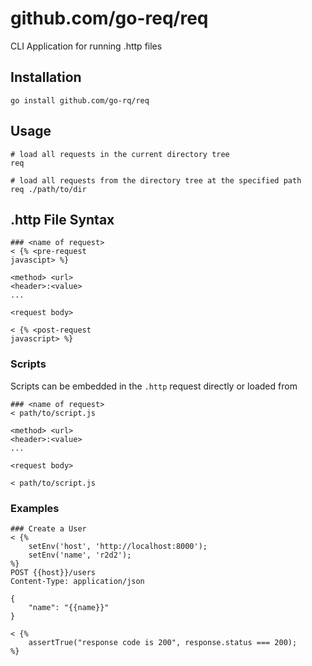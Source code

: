 # github.com/go-req/req
CLI Application for running .http files
## Installation

```shell
go install github.com/go-rq/req
```

## Usage

```shell
# load all requests in the current directory tree
req

# load all requests from the directory tree at the specified path
req ./path/to/dir
```

## .http File Syntax

```http request
### <name of request>
< {% <pre-request
javascipt> %} 

<method> <url>
<header>:<value>
...

<request body>

< {% <post-request 
javascript> %}
```

### Scripts

Scripts can be embedded in the `.http` request directly or loaded from

```http
### <name of request>
< path/to/script.js

<method> <url>
<header>:<value>
...

<request body>

< path/to/script.js
```

### Examples

```http request
### Create a User
< {% 
    setEnv('host', 'http://localhost:8000');
    setEnv('name', 'r2d2');
%}
POST {{host}}/users
Content-Type: application/json

{
    "name": "{{name}}"
}

< {% 
    assertTrue("response code is 200", response.status === 200);
%}
```

